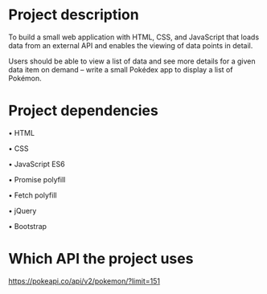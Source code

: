# Project description
To build a small web application with HTML, CSS, and JavaScript that loads data from an external API and enables the viewing of data points in detail.

Users should be able to view a list of data and see more details for a given data item on demand – write a small Pokédex app to display a list of Pokémon.

# Project dependencies

• HTML

• CSS

• JavaScript ES6

• Promise polyfill

• Fetch polyfill

• jQuery

• Bootstrap

# Which API the project uses

https://pokeapi.co/api/v2/pokemon/?limit=151